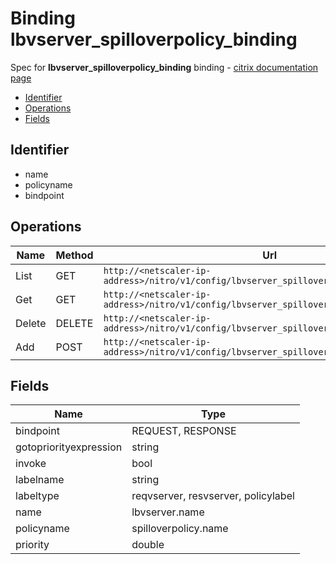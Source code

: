 # Binding lbvserver_spilloverpolicy_binding

Spec for **lbvserver_spilloverpolicy_binding** binding - [citrix documentation page](https://developer-docs.citrix.com/projects/netscaler-nitro-api/en/12.0/configuration//lbvserver_spilloverpolicy_binding/lbvserver_spilloverpolicy_binding/)

- [Identifier](#identifier)
- [Operations](#operations)
- [Fields](#fields)

## Identifier

- name
- policyname
- bindpoint

## Operations

| Name | Method | Url |
|----|----|----|
| List | GET | `http://<netscaler-ip-address>/nitro/v1/config/lbvserver_spilloverpolicy_binding` |
| Get | GET | `http://<netscaler-ip-address>/nitro/v1/config/lbvserver_spilloverpolicy_binding/<name>` |
| Delete | DELETE | `http://<netscaler-ip-address>/nitro/v1/config/lbvserver_spilloverpolicy_binding/<name>` |
| Add | POST | `http://<netscaler-ip-address>/nitro/v1/config/lbvserver_spilloverpolicy_binding` |

## Fields

| Name | Type |
|----|----|
| bindpoint | REQUEST, RESPONSE |
| gotopriorityexpression | string |
| invoke | bool |
| labelname | string |
| labeltype | reqvserver, resvserver, policylabel |
| name | lbvserver.name |
| policyname | spilloverpolicy.name |
| priority | double |

